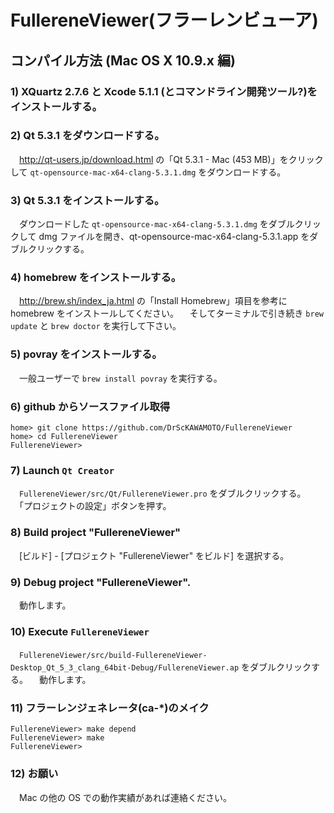 # FullereneViewer(フラーレンビューア)
## コンパイル方法 (Mac OS X 10.9.x 編)
### 1) XQuartz 2.7.6 と Xcode 5.1.1 (とコマンドライン開発ツール?)をインストールする。
### 2) Qt 5.3.1 をダウンロードする。
　<http://qt-users.jp/download.html> の「Qt 5.3.1 - Mac (453 MB)」をクリックして `qt-opensource-mac-x64-clang-5.3.1.dmg` をダウンロードする。

### 3) Qt 5.3.1 をインストールする。
　ダウンロードした `qt-opensource-mac-x64-clang-5.3.1.dmg` をダブルクリックして dmg ファイルを開き、qt-opensource-mac-x64-clang-5.3.1.app をダブルクリックする。

### 4) homebrew をインストールする。
　<http://brew.sh/index_ja.html> の「Install Homebrew」項目を参考に homebrew をインストールしてください。
　そしてターミナルで引き続き `brew update` と `brew doctor` を実行して下さい。

### 5) povray をインストールする。
　一般ユーザーで `brew install povray` を実行する。

### 6) github からソースファイル取得
    home> git clone https://github.com/DrScKAWAMOTO/FullereneViewer
    home> cd FullereneViewer
    FullereneViewer> 

### 7) Launch `Qt Creator`
　`FullereneViewer/src/Qt/FullereneViewer.pro` をダブルクリックする。
　「プロジェクトの設定」ボタンを押す。

### 8) Build project "FullereneViewer"
　[ビルド] - [プロジェクト "FullereneViewer" をビルド] を選択する。

### 9) Debug project "FullereneViewer".
　動作します。

### 10) Execute `FullereneViewer`
　`FullereneViewer/src/build-FullereneViewer-Desktop_Qt_5_3_clang_64bit-Debug/FullereneViewer.ap` をダブルクリックする。
　動作します。

### 11) フラーレンジェネレータ(ca-*)のメイク
    FullereneViewer> make depend
    FullereneViewer> make
    FullereneViewer> 

### 12) お願い
　Mac の他の OS での動作実績があれば連絡ください。
